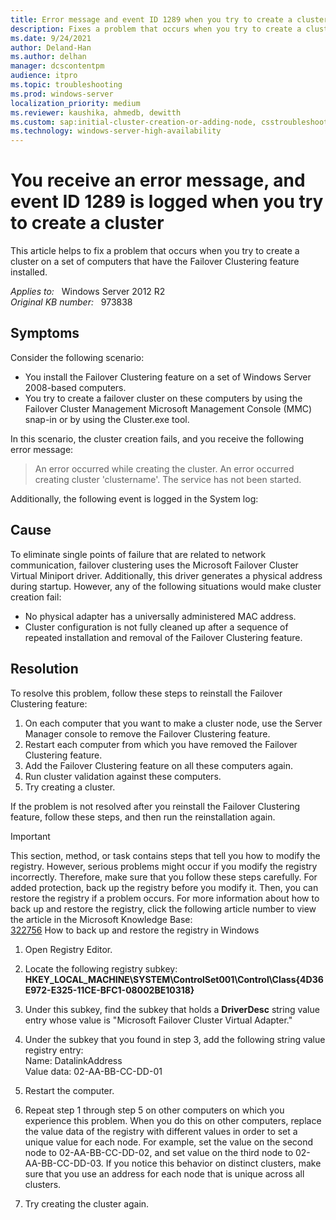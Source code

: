 ```yaml
---
title: Error message and event ID 1289 when you try to create a cluster
description: Fixes a problem that occurs when you try to create a cluster on a set of computers that have the Failover Clustering feature installed.
ms.date: 9/24/2021
author: Deland-Han
ms.author: delhan
manager: dcscontentpm
audience: itpro
ms.topic: troubleshooting
ms.prod: windows-server
localization_priority: medium
ms.reviewer: kaushika, ahmedb, dewitth
ms.custom: sap:initial-cluster-creation-or-adding-node, csstroubleshoot
ms.technology: windows-server-high-availability
---
```

# You receive an error message, and event ID 1289 is logged when you try to create a cluster

This article helps to fix a problem that occurs when you try to create a cluster on a set of computers that have the Failover Clustering feature installed.

_Applies to:_ &nbsp; Windows Server 2012 R2  
_Original KB number:_ &nbsp; 973838

## Symptoms

Consider the following scenario:

- You install the Failover Clustering feature on a set of Windows Server 2008-based computers.
- You try to create a failover cluster on these computers by using the Failover Cluster Management Microsoft Management Console (MMC) snap-in or by using the Cluster.exe tool.  

In this scenario, the cluster creation fails, and you receive the following error message:  
>An error occurred while creating the cluster. An error occurred creating cluster 'clustername'. The service has not been started.  

Additionally, the following event is logged in the System log:

## Cause

To eliminate single points of failure that are related to network communication, failover clustering uses the Microsoft Failover Cluster Virtual Miniport driver. Additionally, this driver generates a physical address during startup. However, any of the following situations would make cluster creation fail:

- No physical adapter has a universally administered MAC address.
- Cluster configuration is not fully cleaned up after a sequence of repeated installation and removal of the Failover Clustering feature.

## Resolution

To resolve this problem, follow these steps to reinstall the Failover Clustering feature:

1. On each computer that you want to make a cluster node, use the Server Manager console to remove the Failover Clustering feature.
2. Restart each computer from which you have removed the Failover Clustering feature.
3. Add the Failover Clustering feature on all these computers again.
4. Run cluster validation against these computers.
5. Try creating a cluster.  

If the problem is not resolved after you reinstall the Failover Clustering feature, follow these steps, and then run the reinstallation again.

> [!IMPORTANT]
> This section, method, or task contains steps that tell you how to modify the registry. However, serious problems might occur if you modify the registry incorrectly. Therefore, make sure that you follow these steps carefully. For added protection, back up the registry before you modify it. Then, you can restore the registry if a problem occurs. For more information about how to back up and restore the registry, click the following article number to view the article in the Microsoft Knowledge Base:  
[322756](https://support.microsoft.com/help/322756) How to back up and restore the registry in Windows  

1. Open Registry Editor.
2. Locate the following registry subkey:  
 **HKEY_LOCAL_MACHINE\SYSTEM\ControlSet001\Control\Class\{4D36E972-E325-11CE-BFC1-08002BE10318}**  

3. Under this subkey, find the subkey that holds a **DriverDesc** string value entry whose value is "Microsoft Failover Cluster Virtual Adapter."
4. Under the subkey that you found in step 3, add the following string value registry entry:  
Name: DatalinkAddress  
 Value data: 02-AA-BB-CC-DD-01
5. Restart the computer.
6. Repeat step 1 through step 5 on other computers on which you experience this problem. When you do this on other computers, replace the value data of the registry with different values in order to set a unique value for each node. For example, set the value on the second node to 02-AA-BB-CC-DD-02, and set value on the third node to 02-AA-BB-CC-DD-03. If you notice this behavior on distinct clusters, make sure that you use an address for each node that is unique across all clusters.
7. Try creating the cluster again.
